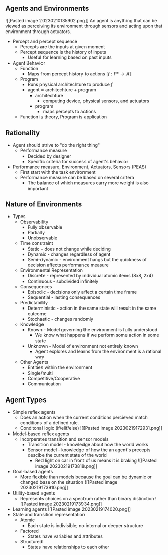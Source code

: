 ## Agents and Environments

![[Pasted image 20230210135902.png]]
An agent is anything that can be viewed as perceiving its environment through sensors and acting upon that environment through actuators.

- Percept and percept sequence
	- Percepts are the inputs at given moment
	- Percept sequence is the history of inputs
		- Useful for learning based on past inputs
- Agent Behavior
	- Function
		- Maps from percept history to actions $[f: P* → A]$
	- Program
		- Runs physical architechture to produce $f$
		- agent = architechture + program
			- architechture
				- computing device, physical sensors, and actuators
			- program
				- maps percepts to actions
	- Function is theory, Program is application

## Rationality
- Agent should strive to "do the right thing"
	- Performance measure
		- Decided by designer
		- Specific criteria for success of agent's behavior
- Performance measure, Environment, Actuators, Sensors (PEAS)
	- First start with the task environment
	- Performance measure can be based on several critera
		- The balance of which measures carry more weight is also important

## Nature of Environments
- Types
	- Observability
		- Fully observable
		- Partially
		- Unobservable
	- Time constraint
		- Static - does not change while deciding
		- Dynamic - changes regardless of agent
		- Semi-dynamic - environment hangs but the quickness of decision affects performance measure
	- Environmental Representation
		- Discrete - represented by individual atomic items (8x8, 2x4)
		- Continuous - subdivided infinitely
	- Consequences
		- Episodic - decisions only affect a certain time frame
		- Sequential - lasting consequences
	 - Predictability
		 - Deterministic - action in the same state will result in the same outcome
		 - Stochastic - changes randomly
	 - Knowledge
		 - Known - Model governing the environment is fully understood
			 - We know what happens if we perform some action in some state
		 - Unknown - Model of environment not entirely known
			 - Agent explores and learns from the environment is a rational way
	- Other Agents
		- Entities within the environment
		- Single/multi
		- Competitive/Cooperative
		- Communication
## Agent Types
- Simple reflex agents
	- Does an action when the current conditions percieved match conditions of a defined rule.
	- Conditonal logic (if/elif/else)
		![[Pasted image 20230219172931.png]]
- Model-based reflex agents
	- Incorperates transition and sensor models
		- Transition model - knowledge about how the world works
		- Sensor model - knowledge of how the an agent's precepts descibe the current state of the world
			- Red light on car in front of us means it is braking
		![[Pasted image 20230219173818.png]]
- Goal-based agents
	- More flexible than models because the goal can be dynamic or changed base on the situation
	![[Pasted image 20230219173910.png]]
- Utility-based agents
	- Represents choices on a spectrum rather than binary distinction
	![[Pasted image 20230219173934.png]]
- Learning agents
	![[Pasted image 20230219174020.png]]
- State and transition representation
	- Atomic
		- Each state is indivisible; no internal or deeper structure
	- Factored
		- States have variables and attributes
	- Structured
		- States have relationships to each other
